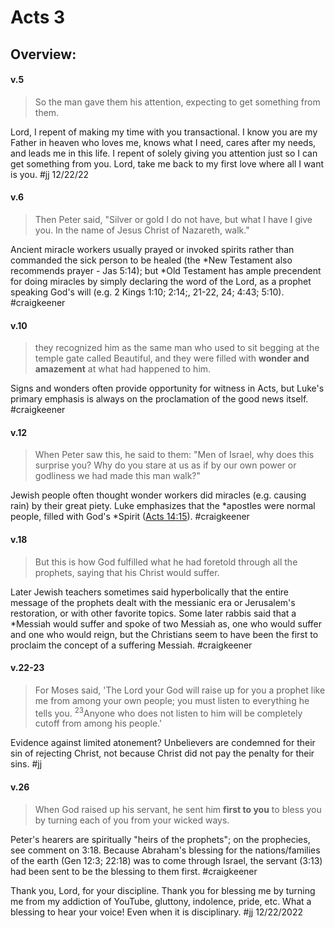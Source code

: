 # Acts 3

## Overview:


#### v.5
>So the man gave them his attention, expecting to get something from them.

Lord, I repent of making my time with you transactional. I know you are my Father in heaven who loves me, knows what I need, cares after my needs, and leads me in this life. I repent of solely giving you attention just so I can get something from you. Lord, take me back to my first love where all I want is you.
#jj 12/22/22

#### v.6
>Then Peter said, "Silver or gold I do not have, but what I have I give you. In the name of Jesus Christ of Nazareth, walk."

Ancient miracle workers usually prayed or invoked spirits rather than commanded the sick person to be healed (the \*New Testament also recommends prayer - Jas 5:14); but \*Old Testament has ample precendent for doing miracles by simply declaring the word of the Lord, as a prophet speaking God's will (e.g. 2 Kings 1:10; 2:14;, 21-22, 24; 4:43; 5:10).
#craigkeener 

#### v.10
>they recognized him as the same man who used to sit begging at the temple gate called Beautiful, and they were filled with **wonder and amazement** at what had happened to him.

Signs and wonders often provide opportunity for witness in Acts, but Luke's primary emphasis is always on the proclamation of the good news itself.
#craigkeener 

#### v.12
>When Peter saw this, he said to them: "Men of Israel, why does this surprise you? Why do you stare at us as if by our own power or godliness we had made this man walk?"

Jewish people often thought wonder workers did miracles (e.g. causing rain) by their great piety. Luke emphasizes that the \*apostles were normal people, filled with God's \*Spirit ([Acts 14:15](Acts14#v.15)).
#craigkeener 

#### v.18
>But this is how God fulfilled what he had foretold through all the prophets, saying that his Christ would suffer.

Later Jewish teachers sometimes said hyperbolically that the entire message of the prophets dealt with the messianic era or Jerusalem's restoration, or with other favorite topics. Some later rabbis said that a \*Messiah would suffer and spoke of two Messiah as, one who would suffer and one who would reign, but the Christians seem to have been the first to proclaim the concept of a suffering Messiah.
#craigkeener 

#### v.22-23
>For Moses said, 'The Lord your God will raise up for you a prophet like me from among your own people; you must listen to everything he tells you. <sup>23</sup>Anyone who does not listen to him will be completely cutoff from among his people.'

Evidence against limited atonement? Unbelievers are condemned for their sin of rejecting Christ, not because Christ did not pay the penalty for their sins.
#jj 

#### v.26
>When God raised up his servant, he sent him **first to you** to bless you by turning each of you from your wicked ways.

Peter's hearers are spiritually "heirs of the prophets"; on the prophecies, see comment on 3:18. Because Abraham's blessing for the nations/families of the earth (Gen 12:3; 22:18) was to come through Israel, the servant (3:13) had been sent to be the blessing to them first.
#craigkeener 

Thank you, Lord, for your discipline. Thank you for blessing me by turning me from my addiction of YouTube, gluttony, indolence, pride, etc. What a blessing to hear your voice! Even when it is disciplinary.
#jj 12/22/2022

